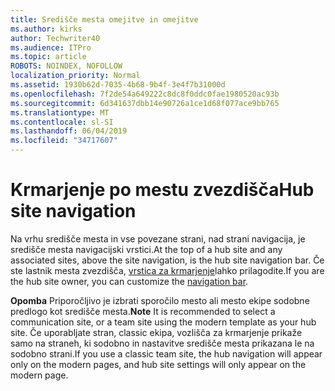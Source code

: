 ```yaml
---
title: Središče mesta omejitve in omejitve
ms.author: kirks
author: Techwriter40
ms.audience: ITPro
ms.topic: article
ROBOTS: NOINDEX, NOFOLLOW
localization_priority: Normal
ms.assetid: 1930b62d-7035-4b68-9b4f-3e4f7b31000d
ms.openlocfilehash: 7f2de54a649222c8dc8f0ddc0fae1980520ac93b
ms.sourcegitcommit: 6d341637dbb14e90726a1ce1d68f077ace9bb765
ms.translationtype: MT
ms.contentlocale: sl-SI
ms.lasthandoff: 06/04/2019
ms.locfileid: "34717607"
---
```

# <a name="hub-site-navigation"></a><span data-ttu-id="ce9e1-102">Krmarjenje po mestu zvezdišča</span><span class="sxs-lookup"><span data-stu-id="ce9e1-102">Hub site navigation</span></span>

<span data-ttu-id="ce9e1-103">Na vrhu središče mesta in vse povezane strani, nad strani navigacija, je središče mesta navigacijski vrstici.</span><span class="sxs-lookup"><span data-stu-id="ce9e1-103">At the top of a hub site and any associated sites, above the site navigation, is the hub site navigation bar.</span></span> <span data-ttu-id="ce9e1-104">Če ste lastnik mesta zvezdišča, [vrstica za krmarjenje](https://support.office.com/en-us/article/customize-the-navigation-on-your-sharepoint-site-3cd61ae7-a9ed-4e1e-bf6d-4655f0bf25ca#hubnav)lahko prilagodite.</span><span class="sxs-lookup"><span data-stu-id="ce9e1-104">If you are the hub site owner, you can customize the [navigation bar](https://support.office.com/en-us/article/customize-the-navigation-on-your-sharepoint-site-3cd61ae7-a9ed-4e1e-bf6d-4655f0bf25ca#hubnav).</span></span> 

<span data-ttu-id="ce9e1-105">**Opomba** Priporočljivo je izbrati sporočilo mesto ali mesto ekipe sodobne predlogo kot središče mesta.</span><span class="sxs-lookup"><span data-stu-id="ce9e1-105">**Note** It is recommended to select a communication site, or a team site using the modern template as your hub site.</span></span> <span data-ttu-id="ce9e1-106">Če uporabljate stran, classic ekipa, vozlišča za krmarjenje prikaže samo na straneh, ki sodobno in nastavitve središče mesta prikazana le na sodobno strani.</span><span class="sxs-lookup"><span data-stu-id="ce9e1-106">If you use a classic team site, the hub navigation will appear only on the modern pages, and hub site settings will only appear on the modern page.</span></span> 


